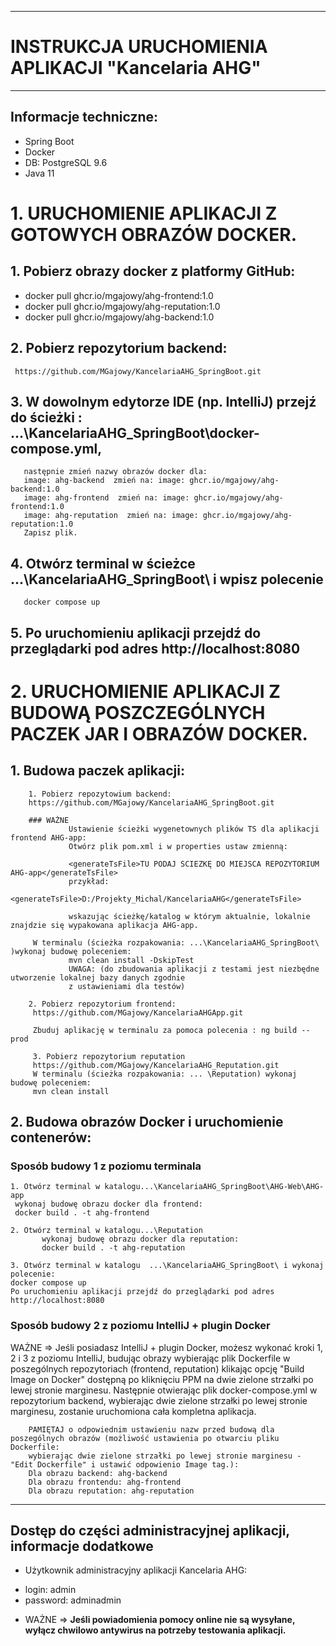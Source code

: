 
---------------------------------------------------------------------------------------------------
# INSTRUKCJA URUCHOMIENIA APLIKACJI "Kancelaria AHG"
---------------------------------------------------------------------------------------------------
##  Informacje techniczne:
- Spring Boot
- Docker
- DB: PostgreSQL 9.6
- Java 11

# 1. URUCHOMIENIE APLIKACJI Z GOTOWYCH OBRAZÓW DOCKER.
## 1. Pobierz obrazy docker z platformy GitHub:
 - docker pull ghcr.io/mgajowy/ahg-frontend:1.0
 - docker pull ghcr.io/mgajowy/ahg-reputation:1.0
 - docker pull ghcr.io/mgajowy/ahg-backend:1.0
 ## 2. Pobierz repozytorium backend:
     https://github.com/MGajowy/KancelariaAHG_SpringBoot.git
 ## 3. W dowolnym edytorze IDE (np. IntelliJ) przejź do ścieżki : ...\KancelariaAHG_SpringBoot\docker-compose.yml,
       następnie zmień nazwy obrazów docker dla:
       image: ahg-backend  zmień na: image: ghcr.io/mgajowy/ahg-backend:1.0
       image: ahg-frontend  zmień na: image: ghcr.io/mgajowy/ahg-frontend:1.0
       image: ahg-reputation  zmień na: image: ghcr.io/mgajowy/ahg-reputation:1.0
       Zapisz plik.
 ## 4. Otwórz terminal w ścieżce ...\KancelariaAHG_SpringBoot\ i wpisz polecenie
       docker compose up
 ## 5. Po uruchomieniu aplikacji przejdź do przeglądarki pod adres http://localhost:8080


# 2. URUCHOMIENIE APLIKACJI Z BUDOWĄ POSZCZEGÓLNYCH PACZEK JAR I OBRAZÓW DOCKER.

## 1. Budowa paczek aplikacji:
        1. Pobierz repozytowium backend:
        https://github.com/MGajowy/KancelariaAHG_SpringBoot.git

        ### WAŻNE
                 Ustawienie ścieżki wygenetownych plików TS dla aplikacji frontend AHG-app:
                 Otwórz plik pom.xml i w properties ustaw zmienną:

                 <generateTsFile>TU PODAJ SCIEZKĘ DO MIEJSCA REPOZYTORIUM AHG-app</generateTsFile>
                 przykład:
                 <generateTsFile>D:/Projekty_Michal/KancelariaAHG</generateTsFile>

                 wskazując ścieżkę/katalog w którym aktualnie, lokalnie znajdzie się wypakowana aplikacja AHG-app.

         W terminalu (ścieżka rozpakowania: ...\KancelariaAHG_SpringBoot\ )wykonaj budowę poleceniem:
                 mvn clean install -DskipTest
                 UWAGA: (do zbudowania aplikacji z testami jest niezbędne utworzenie lokalnej bazy danych zgodnie
                 z ustawieniami dla testów)

        2. Pobierz repozytorium frontend:
         https://github.com/MGajowy/KancelariaAHGApp.git

         Zbuduj aplikację w terminalu za pomoca polecenia : ng build --prod

         3. Pobierz repozytorium reputation
         https://github.com/MGajowy/KancelariaAHG_Reputation.git
         W terminalu (ścieżka rozpakowania: ... \Reputation) wykonaj budowę poleceniem:
         mvn clean install

## 2. Budowa obrazów Docker i uruchomienie contenerów:

### Sposób budowy 1 z poziomu terminala

    1. Otwórz terminal w katalogu...\KancelariaAHG_SpringBoot\AHG-Web\AHG-app
     wykonaj budowę obrazu docker dla frontend:
     docker build . -t ahg-frontend

    2. Otwórz terminal w katalogu...\Reputation
           wykonaj budowę obrazu docker dla reputation:
           docker build . -t ahg-reputation

    3. Otwórz terminal w katalogu  ...\KancelariaAHG_SpringBoot\ i wykonaj polecenie:
    docker compose up
    Po uruchomieniu aplikacji przejdź do przeglądarki pod adres http://localhost:8080

### Sposób budowy 2 z poziomu IntelliJ + plugin Docker

WAŻNE => Jeśli posiadasz IntelliJ + plugin Docker, możesz wykonać kroki 1, 2 i 3 z poziomu IntelliJ,
        budując obrazy wybierając plik Dockerfile w poszególnych repozytoriach (frontend, reputation) klikając
        opcję "Build Image on Docker" dostępną po kliknięciu PPM na dwie zielone strzałki po lewej stronie marginesu.
        Następnie otwierając plik docker-compose.yml w repozytorium backend,
        wybierając dwie zielone strzałki po lewej stronie marginesu, zostanie uruchomiona cała kompletna aplikacja.

        PAMIĘTAJ o odpowiednim ustawieniu nazw przed budową dla poszególnych obrazów (możliwość ustawienia po otwarciu pliku Dockerfile:
        wybierając dwie zielone strzałki po lewej stronie marginesu - "Edit Dockerfile" i ustawić odpowienio Image tag.):
        Dla obrazu backend: ahg-backend
        Dla obrazu frontendu: ahg-frontend
        Dla obrazu reputation: ahg-reputation

---------------------------------------------------

## Dostęp do części administracyjnej aplikacji, informacje dodatkowe
* Użytkownik administracyjny aplikacji Kancelaria AHG:
 - login: admin
 - password: adminadmin
* WAŻNE =>
**Jeśli powiadomienia pomocy online nie są wysyłane, wyłącz chwilowo antywirus na potrzeby testowania aplikacji.**

